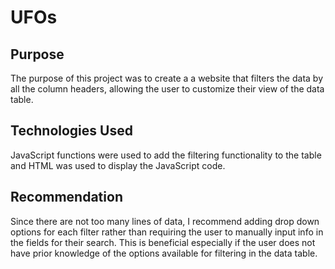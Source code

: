 # UFOs

## Purpose
The purpose of this project was to create a a website that filters the data by all the column headers, allowing the user to customize their view of the data table.

## Technologies Used
JavaScript functions were used to add the filtering functionality to the table and HTML was used to display the JavaScript code. 

## Recommendation
Since there are not too many lines of data, I recommend adding drop down options for each filter rather than requiring the user to manually input info in the fields for their search. This is beneficial especially if the user does not have prior knowledge of the options available for filtering in the data table. 
